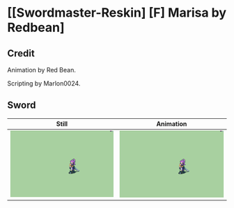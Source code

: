 # [\[Swordmaster-Reskin\] \[F\] Marisa by Redbean]

## Credit

Animation by Red Bean.

Scripting by Marlon0024.
	
## Sword

| Still | Animation |
| :---: | :-------: |
| ![Sword still](./Sword_000.png) | ![Sword animation](./Sword.gif) |
